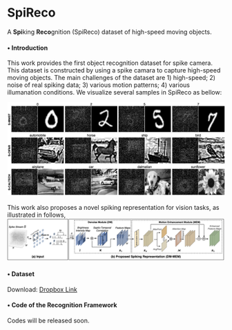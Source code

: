 # SpiReco
A **Spi**king **Reco**gnition (SpiReco) dataset of high-speed moving objects.


#### __$\bullet$ Introduction__

 
This work provides the first object recognition dataset for spike camera. This dataset is constructed by using a spike camara to capture high-speed moving objects. The main challenges of the dataset are 1) high-speed; 2) noise of real spiking data; 3) various motion patterns; 4) various illumanation conditions. We visualize several samples in SpiReco as bellow:

<div align=center>
<img alt="Figure 1 width="50%" src="https://github.com/Evin-X/SpiReco/blob/main/Figure/sample.png"/>
</div>
                                                                                              
<br/>
This work also proposes a novel spiking representation for vision tasks, as illustrated in follows,      
                                                                                                  
<div align=center>
<img alt="Figure 1 width="50%" src="https://github.com/Evin-X/SpiReco/blob/main/Figure/framework.png"/>
</div>

#### __$\bullet$ Dataset__
Download: [Dropbox Link](https://www.dropbox.com/scl/fo/mqycpdgim9slw2eghfkce/h?dl=0&rlkey=9i6nnqg7m9mv8t88e91ccmhnx)



#### __$\bullet$ Code of the Recognition Framework__
Codes will be released soon.

